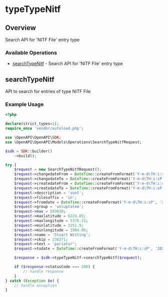 # typeTypeNitf

## Overview

Search API for 'NITF File' entry type

### Available Operations

* [searchTypeNitf](#searchtypenitf) - Search API for 'NITF File' entry type

## searchTypeNitf

API to search for entries of type NITF File

### Example Usage

```php
<?php

declare(strict_types=1);
require_once 'vendor/autoload.php';

use \OpenAPI\OpenAPI\SDK;
use \OpenAPI\OpenAPI\Models\Operations\SearchTypeNitfRequest;

$sdk = SDK::builder()
    ->build();

try {
    $request = new SearchTypeNitfRequest();
    $request->changedateFrom = DateTime::createFromFormat('Y-m-d\TH:i:sP', '2022-09-25T00:43:44.722Z');
    $request->changedateTo = DateTime::createFromFormat('Y-m-d\TH:i:sP', '2022-11-28T17:38:41.350Z');
    $request->createdateFrom = DateTime::createFromFormat('Y-m-d\TH:i:sP', '2022-11-28T01:30:23.895Z');
    $request->createdateTo = DateTime::createFromFormat('Y-m-d\TH:i:sP', '2020-04-15T19:19:31.225Z');
    $request->description = 'sunt';
    $request->filesuffix = 'in';
    $request->fromdate = DateTime::createFromFormat('Y-m-d\TH:i:sP', '2022-11-07T00:41:11.481Z');
    $request->group = 'voluptatem';
    $request->max = 593830;
    $request->maxlatitude = 6224.85;
    $request->maxlongitude = 5376.23;
    $request->minlatitude = 3151.9;
    $request->minlongitude = 1984.06;
    $request->name = 'Stuart Witting';
    $request->skip = 238371;
    $request->text = 'pariatur';
    $request->todate = DateTime::createFromFormat('Y-m-d\TH:i:sP', '2022-04-09T18:48:48.082Z');

    $response = $sdk->typeTypeNitf->searchTypeNitf($request);

    if ($response->statusCode === 200) {
        // handle response
    }
} catch (Exception $e) {
    // handle exception
}
```
